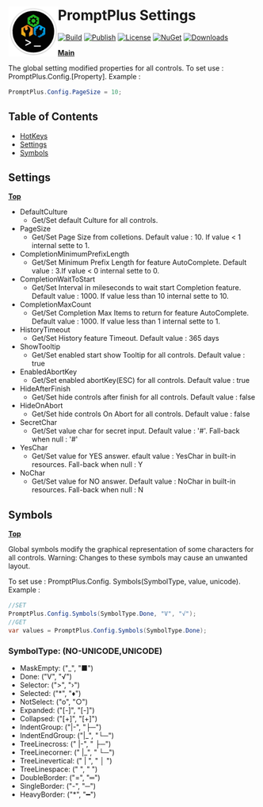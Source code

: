 ﻿# <img align="left" width="100" height="100" src="./images/icon.png">PromptPlus Settings

[![Build](https://github.com/FRACerqueira/PromptPlus/workflows/Build/badge.svg)](https://github.com/FRACerqueira/PromptPlus/actions/workflows/build.yml)
[![Publish](https://github.com/FRACerqueira/PromptPlus/actions/workflows/publish.yml/badge.svg)](https://github.com/FRACerqueira/PromptPlus/actions/workflows/publish.yml)
[![License](https://img.shields.io/github/license/FRACerqueira/PromptPlus)](https://github.com/FRACerqueira/PromptPlus/blob/master/LICENSE)
[![NuGet](https://img.shields.io/nuget/v/PromptPlus)](https://www.nuget.org/packages/PromptPlus/)
[![Downloads](https://img.shields.io/nuget/dt/PromptPlus)](https://www.nuget.org/packages/PromptPlus/)

[**Main**](index.md#table-of-contents)  

The global setting modified  properties for all controls.  To set use : PromptPlus.Config.[Property]. Example :

```csharp
PromptPlus.Config.PageSize = 10;
```



## Table of Contents

- [HotKeys](hotkeys.md)
- [Settings](#settings)
- [Symbols](#symbols)

## Settings
[**Top**](#promptplus-settings)

- DefaultCulture
	- Get/Set default Culture for all controls.
- PageSize
	- Get/Set Page Size from colletions. Default value : 10. If value < 1 internal sette to 1.
- CompletionMinimumPrefixLength
	- Get/Set Minimum Prefix Length for feature AutoComplete. Default value : 3.If value < 0 internal sette to 0.
- CompletionWaitToStart
	- Get/Set Interval in mileseconds to wait start Completion feature. Default value : 1000. If value less than 10 internal sette to 10.
- CompletionMaxCount
	- Get/Set Completion Max Items to return for feature AutoComplete. Default value : 1000. If value  less than 1 internal sette to 1.
- HistoryTimeout
	- Get/Set History feature Timeout. Default value : 365 days
- ShowTooltip
	- Get/Set enabled start show Tooltip for all controls. Default value : true
- EnabledAbortKey
	- Get/Set enabled abortKey(ESC) for all controls. Default value : true
- HideAfterFinish
	- Get/Set hide controls after finish for all controls. Default value : false 
- HideOnAbort
	- Get/Set hide controls On Abort for all controls. Default value : false 
- SecretChar
	- Get/Set value char for secret input. Default value : '#'.  Fall-back when null : '#' 
- YesChar
	- Get/Set value for YES answer. efault value : YesChar in built-in resources.  Fall-back when null : Y
- NoChar
	- Get/Set value for NO answer. Default value : NoChar in built-in resources.  Fall-back when null : N

## Symbols
[**Top**](#promptplus-settings)

Global symbols modify the graphical representation of some characters for all controls. Warning: Changes to these symbols may cause an unwanted layout.

To set use : PromptPlus.Config. Symbols(SymbolType, value, unicode). Example :

```csharp
//SET
PromptPlus.Config.Symbols(SymbolType.Done, "V", "√");
//GET
var values = PromptPlus.Config.Symbols(SymbolType.Done);
```


### SymbolType: (NO-UNICODE,UNICODE)

- MaskEmpty: ("_", "■")
- Done: ("V", "√")
- Selector: (">", "›")
- Selected: ("*", "♦")
- NotSelect: ("o", "○")
- Expanded: ("[-]", "[-]")
- Collapsed: ("[+]", "[+]")
- IndentGroup: ("|-", "├─")
- IndentEndGroup: ("|_", "└─")
- TreeLinecross: (" |-", " ├─")
- TreeLinecorner: (" |_", " └─")
- TreeLinevertical: (" | ", " │ ")
- TreeLinespace: ("   ", "   ")
- DoubleBorder: ("=", "═")
- SingleBorder: ("-", "─")
- HeavyBorder: ("*", "━")

